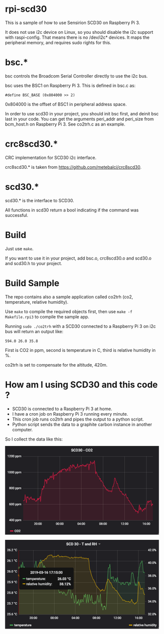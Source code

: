 # rpi-scd30

This is a sample of how to use Sensirion SCD30 on Raspberry Pi 3.

It does not use i2c device on Linux, so you should disable the i2c support with raspi-config. 
That means there is no /dev/i2c* devices. It maps the peripheral memory, and requires sudo rights for this.

# bsc.*

bsc controls the Broadcom Serial Controller directly to use the i2c bus.

bsc uses the BSC1 on Raspberry Pi 3. This is defined in bsc.c as:

```
#define BSC_BASE (0x804000 >> 2)
```

0x804000 is the offset of BSC1 in peripheral address space.

In order to use scd30 in your project, you should init bsc first, and deinit bsc last in your code. 
You can get the arguments peri_addr and peri_size from bcm_host.h on Raspberry Pi 3. See co2trh.c as an example.

# crc8scd30.*

CRC implementation for SCD30 i2c interface.

crc8scd30.* is taken from https://github.com/metebalci/crc8scd30. 

# scd30.*

scd30.* is the interface to SCD30.

All functions in scd30 return a bool indicating if the command was successful.

# Build

Just use `make`.

If you want to use it in your project, add bsc.o, crc8scd30.o and scd30.o and scd30.h to your project.

# Build Sample

The repo contains also a sample application called co2trh (co2, temperature, relative humidity).

Use `make` to compile the required objects first, then use `make -f Makefile.rpi3` to compile the sample app.

Running `sudo ./co2trh` with a SCD30 connected to a Raspberry Pi 3 on i2c bus will return an output like:

```
594.0 26.0 35.8
```

First is CO2 in ppm, second is temperature in C, third is relative humidity in %.

co2trh is set to compensate for the altitude, 420m.

# How am I using SCD30 and this code ? 

- SCD30 is connected to a Raspberry Pi 3 at home. 
- I have a cron job on Raspberry Pi 3 running every minute.
- This cron job runs co2trh and pipes the output to a python script.
- Python script sends the data to a graphite carbon instance in another computer.

So I collect the data like this:

![SCD30 CO2 Chart](https://raw.githubusercontent.com/metebalci/rpi-scd30/master/scd30_co2.png)

![SCD30 T-RH Chart](https://raw.githubusercontent.com/metebalci/rpi-scd30/master/scd30_trh.png)

